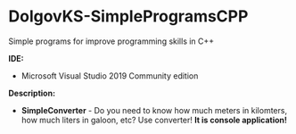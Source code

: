# DolgovKS-SimpleProgramsCPP
Simple programs for improve programming skills in C++

**IDE:**

* Microsoft Visual Studio 2019 Community edition

**Description:**

* **SimpleConverter** - Do you need to know how much meters in kilomters, how much liters in galoon, etc? Use converter! **It is console application!**

